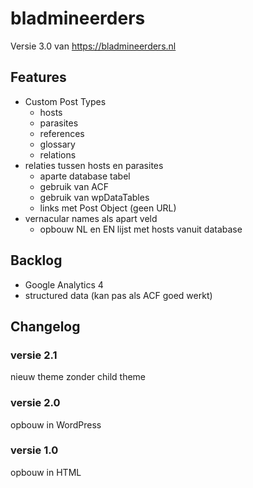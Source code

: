 # bladmineerders

Versie 3.0 van https://bladmineerders.nl

## Features

- Custom Post Types
  - hosts
  - parasites
  - references
  - glossary
  - relations 
- relaties tussen hosts en parasites 
  - aparte database tabel
  - gebruik van ACF
  - gebruik van wpDataTables
  - links met Post Object (geen URL)
- vernacular names als apart veld
  - opbouw NL en EN lijst met hosts vanuit database

## Backlog

- Google Analytics 4
- structured data (kan pas als ACF goed werkt)

## Changelog

### versie 2.1
nieuw theme zonder child theme

### versie 2.0
opbouw in WordPress

### versie 1.0
opbouw in HTML
